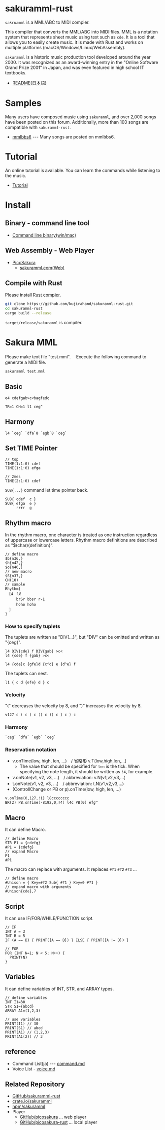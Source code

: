 # sakuramml-rust

`sakruamml` is a MML/ABC to MIDI compier.

This compiler that converts the MML/ABC into MIDI files. 
MML is a notation system that represents sheet music using text such as `cde`.
It is a tool that allows you to easily create music.
It is made with Rust and works on multiple platforms (macOS/Windows/Linux/WebAssembly).

`sakuramml` is a historic music production tool developed around the year 2000.
It was recognized as an award-winning entry in the "Online Software Grand Prize 2001" in Japan, and was even featured in high school IT textbooks.

- [README(日本語)](https://github.com/kujirahand/sakuramml-rust/blob/main/README_ja.md)

# Samples

Many users have composed music using `sakuramml`, and over 2,000 songs have been posted on this forum.
Additionally, more than 100 songs are compatible with `sakuramml-rust`.

- [mmlbbs6](https://sakuramml.com/mmlbbs6/index.php?action=pico) --- Many songs are posted on mmlbbs6.

# Tutorial

An online tutorial is available. You can learn the commands while listening to the music.

- [Tutorial](https://sakuramml.com/index.php?Tutorial)

# Install

## Binary - command line tool

- [Command line binary(win/mac)](https://github.com/kujirahand/sakuramml-rust/releases/)

## Web Assembly - Web Player

- [PicoSakura](https://sakuramml.com/picosakura/)
  - [sakuramml.com(Web)](https://sakuramml.com)

## Compile with Rust

Please install [Rust compier](https://www.rust-lang.org/tools/install).

```sh
git clone https://github.com/kujirahand/sakuramml-rust.git
cd sakuramml-rust
cargo build --release
```

`target/release/sakuramml` is compiler.


# Sakura MML

Please make text file "test.mml". 　Execute the following command to generate a MIDI file.

```sh
sakuramml test.mml
```

## Basic

```
o4 cdefgab>c<bagfedc
```

```
TR=1 CH=1 l1 ceg^
```

## Harmony

```
l4 `ceg` `dfa`8 `egb`8 `ceg`
```

## Set TIME Pointer


```
// top
TIME(1:1:0) cdef
TIME(1:1:0) efga

// 2mes
TIME(2:1:0) cdef
```

`SUB{...}` command let time pointer back.

```
SUB{ cdef  c }
SUB{ efga  e }
     rrrr  g
```

## Rhythm macro

In the rhythm macro, one character is treated as one instruction regardless of uppercase or lowercase letters.
Rhythm macro definitions are described as "$(char){definition}".


```
// define macro
$b{n36,}
$h{n42,}
$o{n46,}
// new macro
$S{n37,}
CH(10)
// sample
Rhythm{
　[4　l8
　　　brSr bbsr r-1
　　　hoho hoho
　]
}
```


### How to specify tuplets

The tuplets are written as "DIV{...}", but "DIV" can be omitted and written as "{ceg}".

```
l4 DIV{cde} f DIV{gab} >c<
l4 {cde} f {gab} >c<
```


```
l4 {cde}c {gfe}d {c^d} e {d^e} f
```

The tuplets can nest.

```
l1 { c d {efe} d } c
```

### Velocity

"(" decreases the velocity by 8, and ")" increases the velocity by 8.

```
v127 c ( c ( c (( c )) c ) c ) c  
```

### Harmony


```
`ceg` `dfa` `egb` `ceg`
```

### Reservation notation

- v.onTime(low, high, len, ...)　/ 省略形 v.T(low,high,len,...)
  - The value that should be specified for `len` is the tick. When specifying the note length, it should be written as `!4`, for example.
- v.onNote(v1, v2, v3, ...)　/ abbreviation: v.N(v1,v2,v3,...)
- t.onNote(v1, v2, v3, ...)　/ abbreviation: t.N(v1,v2,v3,...)
- (ControllChange or PB or p).onTime(low, high, len, ...)

```
v.onTime(0,127,!1) l8cccccccc
BR(2) PB.onTime(-8192,0,!4) l4c PB(0) efg^
```

## Macro

It can define Macro.

```
// define Macro
STR P1 = {cdefg}
#P1 = {cdefg}
// expand Macro
P1
#P1
```

The macro can replace with arguments. 
It replaces `#?1` `#?2` `#?3` ...

```
// define macro
#Unison = { Key=#?2 Sub{ #?1 } Key=0 #?1 }
// expand macro with arguments 
#Unison{cde},7
```

## Script

It can use IF/FOR/WHILE/FUNCTION script.

```
// IF 
INT A = 3
INT B = 5
IF (A == B) { PRINT({A == B}) } ELSE { PRINT({A != B}) }

// FOR
FOR (INT N=1; N < 5; N++) {
  PRINT(N)
}
```

## Variables

 It can define variables of INT, STR, and ARRAY types.

```
// define variables
INT I1=30
STR S1={abcd}
ARRAY A1=(1,2,3)

// use variables
PRINT(I1) // 30
PRINT(S1) // abcd
PRINT(A1) // (1,2,3)
PRINT(A1(2)) // 3
```

## reference

- Command List(ja) --- [command.md](command.md)
- Voice List - [voice.md](voice.md)

## Related Repository

- [GitHub/sakuramml-rust](https://github.com/kujirahand/sakuramml-rust)
- [crate.io/sakuramml](https://crates.io/crates/sakuramml)
- [npm/sakuramml](https://www.npmjs.com/package/sakuramml)
- Player
  - [GitHub/picosakura](https://github.com/kujirahand/picosakura) ... web player
  - [GitHub/picosakura-rust](https://github.com/kujirahand/picosakura-rust) ... local player

